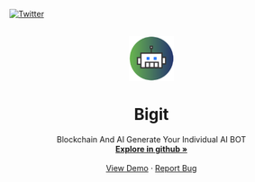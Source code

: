 <a name="readme-top"></a>

[![Twitter][twitter-shield]][twitter-url]

<br />
<div align="center">
  <a href="https://bigitapp.com/">
    <img src="./public/logo.svg" alt="Logo" width="80" height="80">
  </a>

  <h1 align="center">Bigit </h1>

  <p align="center">
     Blockchain And AI Generate Your Individual AI BOT
    <br />
    <a href="https://github.com/AAooWW/Bigit"><strong>Explore in github »</strong></a>
    <br />
    <br />
    <a href="https://bigitapp.com/">View Demo</a>
    ·
    <a href="mailto:support@bigitapp.com">Report Bug</a>
  </p>
</div>



[license-shield]: https://img.shields.io/github/license/AAooWW/Bigit?style=for-the-badge
[license-url]: https://github.com/AAooWW/Bigit/blob/main/LICENSE
[twitter-shield]: https://img.shields.io/twitter/follow/Bigit?style=social
[twitter-url]: https://x.com/BigitDapp